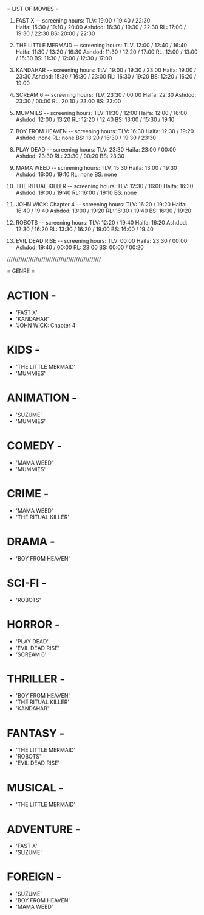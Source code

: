 = LIST OF MOVIES =

1. FAST X --
   screening hours:
   TLV: 19:00 / 19:40 / 22:30  
    Haifa: 15:30 / 19:10 / 20:00
   Ashdod: 16:30 / 19:30 / 22:30
   RL: 17:00 / 19:30 / 22:30
   BS: 20:00 / 22:30

2. THE LITTLE MERMAID --
   screening hours:
   TLV: 12:00 / 12:40 / 16:40
   Haifa: 11:30 / 13:20 / 16:30
   Ashdod: 11:30 / 12:20 / 17:00
   RL: 12:00 / 13:00 / 15:30
   BS: 11:30 / 12:00 / 12:30 / 17:00

3. KANDAHAR --
   screening hours:
   TLV: 19:00 / 19:30 / 23:00
   Haifa: 19:00 / 23:30
   Ashdod: 15:30 / 16:30 / 23:00
   RL: 16:30 / 19:20
   BS: 12:20 / 16:20 / 19:00

4. SCREAM 6 --
   screening hours:
   TLV: 23:30 / 00:00
   Haifa: 22:30
   Ashdod: 23:30 / 00:00
   RL: 20:10 / 23:00
   BS: 23:00

5. MUMMIES --
   screening hours:
   TLV: 11:30 / 12:00
   Haifa: 12:00 / 16:00
   Ashdod: 12:00 / 13:20
   RL: 12:20 / 12:40
   BS: 13:00 / 15:30 / 19:10

<!-- 6. SUZUME --
   screening hours:
   TLV: 16:30
   Haifa: 12:20
   Ashdod: none
   RL: 11:30 / 00:00
   BS: none -->

7. BOY FROM HEAVEN --
   screening hours:
   TLV: 16:30
   Haifa: 12:30 / 19:20
   Ashdod: none
   RL: none
   BS: 13:20 / 16:30 / 19:30 / 23:30

8. PLAY DEAD --
   screening hours:
   TLV: 23:30
   Haifa: 23:00 / 00:00
   Ashdod: 23:30
   RL: 23:30 / 00:20
   BS: 23:30

9. MAMA WEED --
   screening hours:
   TLV: 15:30
   Haifa: 13:00 / 19:30
   Ashdod: 16:00 / 19:10
   RL: none
   BS: none

10. THE RITUAL KILLER --
    screening hours:
    TLV: 12:30 / 16:00
    Haifa: 16:30
    Ashdod: 19:00 / 19:40
    RL: 16:00 / 19:10
    BS: none

11. JOHN WICK: Chapter 4 --
    screening hours:
    TLV: 16:20 / 19:20
    Haifa: 16:40 / 19:40
    Ashdod: 13:00 / 19:20
    RL: 16:30 / 19:40
    BS: 16:30 / 19:20

12. ROBOTS --
    screening hours:
    TLV: 12:20 / 19:40
    Haifa: 16:20
    Ashdod: 12:30 / 16:20
    RL: 13:30 / 16:20 / 19:00
    BS: 16:00 / 19:40

13. EVIL DEAD RISE --
    screening hours:
    TLV: 00:00
    Haifa: 23:30 / 00:00
    Ashdod: 19:40 / 00:00
    RL: 23:00
    BS: 00:00 / 00:20

/////////////////////////////////////////////////

= GENRE =

# ACTION -

- 'FAST X'
- 'KANDAHAR'
- 'JOHN WICK: Chapter 4'

# KIDS -

- 'THE LITTLE MERMAID'
- 'MUMMIES'

# ANIMATION -

- 'SUZUME'
- 'MUMMIES'

# COMEDY -

- 'MAMA WEED'
- 'MUMMIES'

# CRIME -

- 'MAMA WEED'
- 'THE RITUAL KILLER'

# DRAMA -

- 'BOY FROM HEAVEN'

# SCI-FI -

- 'ROBOTS'

# HORROR -

- 'PLAY DEAD'
- 'EVIL DEAD RISE'
- 'SCREAM 6'

# THRILLER -

- 'BOY FROM HEAVEN'
- 'THE RITUAL KILLER'
- 'KANDAHAR'

# FANTASY -

- 'THE LITTLE MERMAID'
- 'ROBOTS'
- 'EVIL DEAD RISE'

# MUSICAL -

- 'THE LITTLE MERMAID'

# ADVENTURE -

- 'FAST X'
- 'SUZUME'

# FOREIGN -

- 'SUZUME'
- 'BOY FROM HEAVEN'
- 'MAMA WEED'
